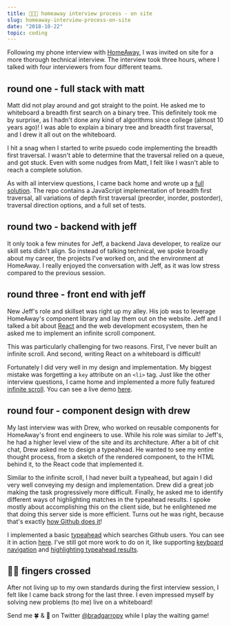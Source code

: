 ```yaml
---
title: 👨🏼‍💼 homeaway interview process - on site
slug: homeaway-interview-process-on-site
date: "2018-10-22"
topic: coding
---
```


Following my phone interview with [HomeAway][homeaway], I was invited on site for a more thorough technical interview. The interview took three hours, where I talked with four interviewers from four different teams.

## round one - full stack with matt

Matt did not play around and got straight to the point. He asked me to whiteboard a breadth first search on a binary tree. This definitely took me by surprise, as I hadn't done any kind of algorithms since college (almost 10 years ago)! I was able to explain a binary tree and breadth first traversal, and I drew it all out on the whiteboard.

I hit a snag when I started to write psuedo code implementing the breadth first traversal. I wasn't able to determine that the traversal relied on a queue, and got stuck. Even with some nudges from Matt, I felt like I wasn't able to reach a complete solution.

As with all interview questions, I came back home and wrote up a [full solution][homeaway-binary-tree]. The repo contains a JavaScript implementation of breadth first traversal, all variations of depth first traversal (preorder, inorder, postorder), traversal direction options, and a full set of tests.

## round two - backend with jeff

It only took a few minutes for Jeff, a backend Java developer, to realize our skill sets didn't align. So instead of talking technical, we spoke broadly about my career, the projects I've worked on, and the environment at HomeAway. I really enjoyed the conversation with Jeff, as it was low stress compared to the previous session.

## round three - front end with jeff

New Jeff's role and skillset was right up my alley. His job was to leverage HomeAway's component library and lay them out on the website. Jeff and I talked a bit about [React][react] and the web development ecosystem, then he asked me to implement an infinite scroll component.

This was particularly challenging for two reasons. First, I've never built an infinite scroll. And second, writing React on a whiteboard is difficult!

Fortunately I did very well in my design and implementation. My biggest mistake was forgetting a `key` attribute on an `<li>` tag. Just like the other interview questions, I came home and implemented a more fully featured [infinite scroll][homeaway-infinite-scroll]. You can see a live demo [here][homeaway-infinite-scroll-demo].

## round four - component design with drew

My last interview was with Drew, who worked on reusable components for HomeAway's front end engineers to use. While his role was similar to Jeff's, he had a higher level view of the site and its architecture. After a bit of chit chat, Drew asked me to design a typeahead. He wanted to see my entire thought process, from a sketch of the rendered component, to the HTML behind it, to the React code that implemented it.

Similar to the infinite scroll, I had never built a typeahead, but again I did very well conveying my design and implementation. Drew did a great job making the task progressively more difficult. Finally, he asked me to identify different ways of highlighting matches in the typeahead results. I spoke mostly about accomplishing this on the client side, but he enlightened me that doing this server side is more efficient. Turns out he was right, because that's exactly [how Github does it][github-search]!

I implemented a basic [typeahead][homeaway-typeahead] which searches Github users. You can see it in action [here][homeaway-typeahead-demo]. I've still got more work to do on it, like supporting [keyboard navigation][issue-1] and [highlighting typeahead results][issue-2].

## 🤞🏼 fingers crossed

After not living up to my own standards during the first interview session, I felt like I came back strong for the last three. I even impressed myself by solving new problems (to me) live on a whiteboard!

Send me 🍀 & 💙 on Twitter [@bradgarropy][twitter] while I play the waiting game!

[homeaway]: https://www.homeaway.com/
[homeaway-binary-tree]: https://github.com/bradgarropy/homeaway-binary-tree
[react]: https://reactjs.org/
[homeaway-infinite-scroll]: https://github.com/bradgarropy/homeaway-infinite-scroll
[homeaway-infinite-scroll-demo]: https://homeaway-infinite-scroll.netlify.com
[github-search]: https://developer.github.com/v3/search/#highlighting-user-search-results
[homeaway-typeahead]: https://github.com/bradgarropy/homeaway-typeahead
[homeaway-typeahead-demo]: https://homeaway-typeahead.netlify.com/
[issue-1]: https://github.com/bradgarropy/homeaway-typeahead/issues/1
[issue-2]: https://github.com/bradgarropy/homeaway-typeahead/issues/2
[twitter]: https://twitter.com/bradgarropy
